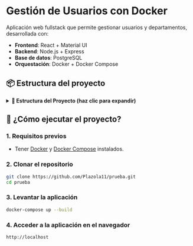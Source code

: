#  Gestión de Usuarios con Docker

Aplicación web fullstack que permite gestionar usuarios y departamentos, desarrollada con:

- **Frontend**: React + Material UI
- **Backend**: Node.js + Express
- **Base de datos**: PostgreSQL
- **Orquestación**: Docker + Docker Compose

## 📦 Estructura del proyecto

<details> <summary><strong>📁 Estructura del Proyecto (haz clic para expandir)</strong></summary>

prueba/
├── backend/
│   ├── Dockerfile
│   ├── index.js
│   ├── models/
│   │   └── user.js
│   └── routes/
│       └── usuarios.js
├── frontend/
│   ├── Dockerfile
│   ├── vite.config.js
│   ├── src/
│   │   ├── App.jsx
│   │   ├── components/
│   │   │   ├── UserForm.jsx
│   │   │   └── UserList.jsx
│   │   └── hooks/
│   │       └── useUsuarios.js
│   └── public/
│       └── index.html
├── init.sql
├── docker-compose.yml
├── .dockerignore
├── .gitignore
└── README.md
</details>

## 🚀 ¿Cómo ejecutar el proyecto?

### 1. Requisitos previos

- Tener [Docker](https://www.docker.com/) y [Docker Compose](https://docs.docker.com/compose/install/) instalados.

### 2. Clonar el repositorio

```bash
git clone https://github.com/Plazola11/prueba.git
cd prueba
```
### 3. Levantar la aplicación
```bash
docker-compose up --build 
```
### 4. Acceder a la aplicación en el navegador
```bash
http://localhost
```
